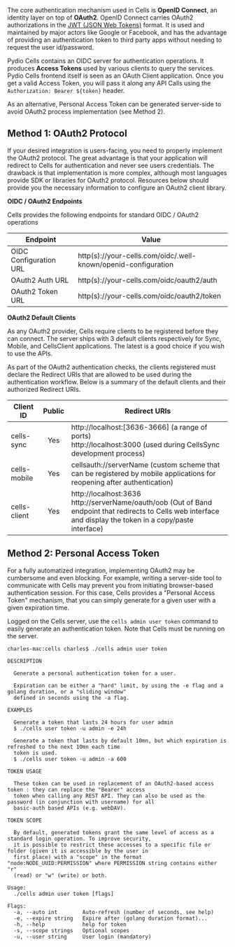 The core authentication mechanism used in Cells is **OpenID Connect**, an identity layer on top of **OAuth2**.  OpenID Connect carries OAuth2 authorizations in the [JWT (JSON Web Tokens)](https://jwt.io/) format. It is used and maintained by major actors like Google or Facebook, and has the advantage of providing an authentication token to third party apps without needing to request the user id/password.

Pydio Cells contains an OIDC server for authentication operations. It produces **Access Tokens** used by various clients to query the services. Pydio Cells frontend itself is seen as an OAuth Client application. Once you get a valid Access Token, you will pass it along any API Calls using the `Authorization: Bearer ${token}` header.

As an alternative, Personal Access Token can be generated server-side to avoid OAuth2 process implementation (see Method 2).

## Method 1: OAuth2 Protocol

If your desired integration is users-facing, you need to properly implement the OAuth2 protocol. The great advantage is that your application will redirect to Cells for authentication and never see users credentials. The drawback is that implementation is more complex, although most languages provide SDK or libraries for OAuth2 protocol. Resources below should provide you the necessary information to configure an OAuth2 client library.

**OIDC / OAuth2 Endpoints**

Cells provides the following endpoints for standard OIDC / OAuth2 operations

| Endpoint               | Value                                                            |
| ---------------------- | ---------------------------------------------------------------- |
| OIDC Configuration URL | http(s)://your-cells.com/oidc/.well-known/openid-configuration |
| OAuth2 Auth URL        | http(s)://your-cells.com/oidc/oauth2/auth                    |
| OAuth2 Token URL       | http(s)://your-cells.com/oidc/oauth2/token                   |


**OAuth2 Default Clients**

As any OAuth2 provider, Cells require clients to be registered before they can connect. The server ships with 3 default clients respectively for Sync, Mobile, and CellsClient applications. The latest is a good choice if you wish to use the APIs.

As part of the OAuth2 authentication checks, the clients registered must declare the Redirect URIs that are allowed to be used during the authentication workflow. Below is a summary of the default clients and their authorized Redirect URIs.

| Client ID    | Public | Redirect URIs |
| ------------ | :----: | --------------|
| cells-sync   |  Yes   | http://localhost:[3636-3666] (a range of ports)<br />http://localhost:3000 (used during CellsSync development process) |
| cells-mobile |  Yes   | cellsauth://serverName (custom scheme that can be registered by mobile applications for reopening after authentication) |
| cells-client |  Yes   | http://localhost:3636<br/>http://serverName/oauth/oob (Out of Band endpoint that redirects to Cells web interface and display the token in a copy/paste interface) |

## Method 2: Personal Access Token

For a fully automatized integration, implementing OAuth2 may be cumbersome and even blocking. For example, writing a server-side tool to communicate with Cells may prevent you from initiating browser-based authentication session. For this case, Cells provides a "Personal Access Token" mechanism, that you can simply generate for a given user with a given expiration time.

Logged on the Cells server, use the `cells admin user token` command to easily generate an authentication token. Note that Cells must be running on the server.

```
charles-mac:cells charles$ ./cells admin user token

DESCRIPTION

  Generate a personal authentication token for a user. 

  Expiration can be either a "hard" limit, by using the -e flag and a golang duration, or a "sliding window" 
  defined in seconds using the -a flag. 

EXAMPLES

  Generate a token that lasts 24 hours for user admin
  $ ./cells user token -u admin -e 24h

  Generate a token that lasts by default 10mn, but which expiration is refreshed to the next 10mn each time 
  token is used.
  $ ./cells user token -u admin -a 600

TOKEN USAGE

  These token can be used in replacement of an OAuth2-based access token : they can replace the "Bearer" access 
  token when calling any REST API. They can also be used as the password (in conjunction with username) for all 
  basic-auth based APIs (e.g. webDAV).

TOKEN SCOPE

  By default, generated tokens grant the same level of access as a standard login operation. To improve security, 
  it is possible to restrict these accesses to a specific file or folder (given it is accessible by the user in 
  first place) with a "scope" in the format "node:NODE_UUID:PERMISSION" where PERMISSION string contains either "r"
  (read) or "w" (write) or both.

Usage:
  ./cells admin user token [flags]

Flags:
  -a, --auto int        Auto-refresh (number of seconds, see help)
  -e, --expire string   Expire after (golang duration format)...
  -h, --help            help for token
  -s, --scope strings   Optional scopes
  -u, --user string     User login (mandatory)

```

